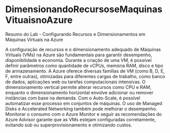 # DimensionandoRecursoseMaquinasVituaisnoAzure
Resumo do Lab - Configurando Recursos e Dimensionamentos em Máquinas Virtuais na Azure

A configuração de recursos e o dimensionamento adequado de Máquinas Virtuais (VMs) na Azure são fundamentais para garantir desempenho, disponibilidade e economia. Durante a criação de uma VM, é possível definir parâmetros como quantidade de vCPUs, memória RAM, disco e tipo de armazenamento. A Azure oferece diversas famílias de VM (como B, D, E, F, entre outras), otimizadas para diferentes cargas de trabalho, como banco de dados, aplicações web ou tarefas computacionais intensivas. O dimensionamento vertical permite alterar recursos como CPU e RAM, enquanto o dimensionamento horizontal envolve adicionar ou remover instâncias com base na demanda. Com o Auto-Scale, é possível automatizar esse processo em conjuntos de máquinas. O uso de Managed Disks e Accelerated Networking também pode melhorar o desempenho. Monitorar o consumo com o Azure Monitor e seguir as recomendações do Azure Advisor garante que as VMs estejam configuradas corretamente, evitando sub ou superprovisionamento e otimizando custos.
